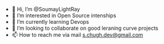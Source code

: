 - 👋 Hi, I’m @SoumayLightRay
- 👀 I’m interested in Open Source intenships
- 🌱 I’m currently learning Devops
- 💞️ I’m looking to collaborate on good leraning curve projects
- 📫 How to reach me via mail s.chugh.dev@gmail.com

<!---
SoumayLightRay/SoumayLightRay is a ✨ special ✨ repository because its `README.md` (this file) appears on your GitHub profile.
You can click the Preview link to take a look at your changes.
--->
